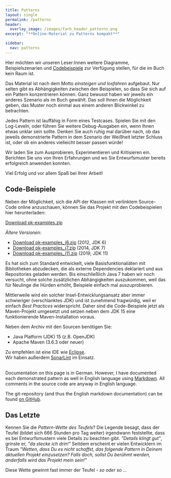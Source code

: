 ```yaml
---
title: Patterns
layout: single
permalink: /patterns
header:
  overlay_image: /images/farb_header_patterns.png
excerpt: "**Online-Material zu Patterns kompakt**"

sidebar:
  nav: patterns
---
```


Hier möchten wir unseren Leser:Innen weitere Diagramme, Beispielszenarien und [Codebeispiele](#codebeispiele) zur Verfügung stellen, für die im Buch kein Raum ist.

Das Material ist nach dem Motto *einsteigen und losfahren* aufgebaut. Nur selten gibt es Abhängigkeiten zwischen den Beispielen, so dass Sie sich auf ein Pattern konzentrieren können.
Ganz bewusst haben wir jeweils ein anderes Szenario als im Buch gewählt.
Das soll Ihnen die Möglichkeit geben, das Muster noch einmal aus einem anderen Blickwinkel zu betrachten.

Jedes Pattern ist lauffähig in Form eines Testcases. Spielen Sie mit den Log-Leveln, oder führen Sie weitere Debug-Ausgaben ein, wenn Ihnen etwas unklar sein sollte. Denken Sie auch ruhig mal darüber nach, ob das jeweils demonstrierte Pattern in dem Szenario der Weißheit letzter Schluss ist, oder ob ein anderes vielleicht besser passen würde!

Wir laden Sie zum Ausprobieren, Experimentieren und Kritisieren ein. Berichten Sie uns von Ihren Erfahrungen und wo Sie Entwurfsmuster bereits erfolgreich anwenden konnten.

Viel Erfolg und vor allem Spaß bei Ihrer Arbeit!



<h2 id="codebeispiele"> Code-Beispiele </h2>

Neben der Möglichkeit, sich die API der Klassen mit verlinktem Source-Code online anzuschauen, können Sie das Projekt mit den Codebeispielen hier herunterladen:

[Download pk-examples.zip](/downloads/pk-examples.zip)  

*Ältere Versionen*:

* [Download pk-examples_j6.zip](/downloads/pk-examples_j6.zip) (2012, JDK 6)
* [Download pk-examples_j7.zip](/downloads/pk-examples_j7.zip) (2014, JDK 7)
* [Download pk-examples_j11.zip](/downloads/pk-examples_j11.zip) (2019, JDK 11) 


Es hat sich zum Standard entwickelt, viele Basisfunktionaliäten mit Bibliotheken abzudecken, die als externe Dependencies deklariert und aus Repositories geladen werden.
Bis einschließlich Java 7 haben wir noch versucht, ohne solche zusätzlichen Abhängigkeiten auszukommen, weil das für Neulinge die Hürden erhöht, Beispiele einfach mal auszuprobieren.

Mittlerweile wird ein solcher Insel-Entwicklungsansatz aber immer schwieriger (verschlanktes JDK) und ist zunehmend fragwürdig, weil er einfach *Best Practices* widerspricht.
Daher sind die Code-Beispiele jetzt als Maven-Projekt umgesetzt und setzen neben dem JDK 15 eine funktionierende Maven-Installation voraus.

Neben dem Archiv mit den Sourcen benötigen Sie:
* Java Platform (JDK) 15 (z.B. OpenJDK)
* Apache Maven (3.6.3 oder neuer) 

Zu empfehlen ist eine IDE wie [Eclipse](https://www.eclipse.org/).   
Wir haben außerdem [SonarLint](https://www.sonarsource.com/products/sonarlint/) im Einsatz.



<i class="fas fa-globe orange-text" style="font-size: 150%;"></i>  
Documentation on this page is in German. However, I have documented each demonstrated pattern as well in English language using [Markdown](https://docs.github.com/get-started/writing-on-github/getting-started-with-writing-and-formatting-on-github/basic-writing-and-formatting-syntax).
All comments in the source code are anyway in English language.

The git-repository (and thus the English markdown documentation) can be found [on GitHub](https://github.com/KarlEilebrecht/patterns-kompakt-code).



<div class="pattern-wette" markdown="1">

## Das Letzte
Kennen Sie die *Pattern-Wette des Teufels*?
Die Legende besagt, dass der Teufel (bildet sich 666 Stunden pro Tag weiter) irgendwann feststellte, dass es bei Entwurfsmustern viele Details zu beachten gibt. *"Details klingt gut"*, grinste er, *"da stecke ich drin!"*
Seitdem erscheint er vielen Entwicklern im Traum *"Wetten, dass Du es nicht schaffst, das folgende Pattern in Deinem aktuellen Projekt einzusetzen? Falls doch, sollst Du berühmt werden, anderfalls wird das Projekt mein sein!"*  

Diese Wette gewinnt fast immer der Teufel - *so oder so ...*

</div>